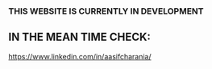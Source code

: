 ### THIS WEBSITE IS CURRENTLY IN DEVELOPMENT
## IN THE MEAN TIME CHECK:
https://www.linkedin.com/in/aasifcharania/
